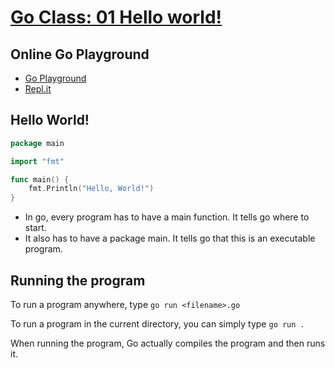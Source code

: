 # [Go Class: 01 Hello world!](https://www.youtube.com/watch?v=A9HfEhvpOEY&list=PLoILbKo9rG3skRCj37Kn5Zj803hhiuRK6&index=2)

## Online Go Playground

- [Go Playground](https://play.golang.org/)
- [Repl.it](https://repl.it/)

## Hello World!

```go
package main

import "fmt"

func main() {
    fmt.Println("Hello, World!")
}
```
- In go, every program has to have a main function. It tells go where to start.
- It also has to have a package main. It tells go that this is an executable program.

## Running the program
To run a program anywhere, type `go run <filename>.go`

To run a program in the current directory, you can simply type `go run .`

When running the program, Go actually compiles the program and then runs it.